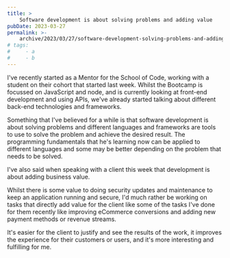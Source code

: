```yaml
---
title: >
    Software development is about solving problems and adding value
pubDate: 2023-03-27
permalink: >-
    archive/2023/03/27/software-development-solving-problems-and-adding-value
# tags:
#     - a
#     - b
---
```


I've recently started as a Mentor for the School of Code, working with a student on their cohort that started last week. Whilst the Bootcamp is focussed on JavaScript and node, and is currently looking at front-end development and using APIs, we've already started talking about different back-end technologies and frameworks.

Something that I've believed for a while is that software development is about solving problems and different languages and frameworks are tools to use to solve the problem and achieve the desired result. The programming fundamentals that he's learning now can be applied to different languages and some may be better depending on the problem that needs to be solved.

I've also said when speaking with a client this week that development is about adding business value.

Whilst there is some value to doing security updates and maintenance to keep an application running and secure, I'd much rather be working on tasks that directly add value for the client like some of the tasks I've done for them recently like improving eCommerce conversions and adding new payment methods or revenue streams.

It's easier for the client to justify and see the results of the work, it improves the experience for their customers or users, and it's more interesting and fulfilling for me.
